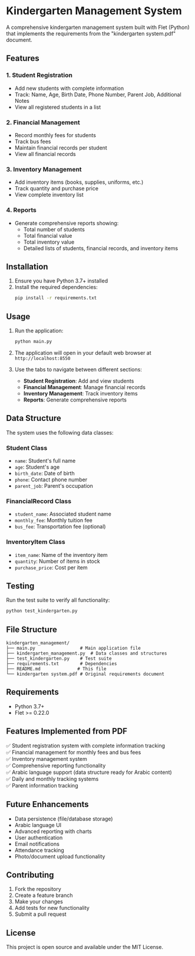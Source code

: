 # Kindergarten Management System

A comprehensive kindergarten management system built with Flet (Python) that implements the requirements from the "kindergarten system.pdf" document.

## Features

### 1. Student Registration
- Add new students with complete information
- Track: Name, Age, Birth Date, Phone Number, Parent Job, Additional Notes
- View all registered students in a list

### 2. Financial Management
- Record monthly fees for students
- Track bus fees
- Maintain financial records per student
- View all financial records

### 3. Inventory Management
- Add inventory items (books, supplies, uniforms, etc.)
- Track quantity and purchase price
- View complete inventory list

### 4. Reports
- Generate comprehensive reports showing:
  - Total number of students
  - Total financial value
  - Total inventory value
  - Detailed lists of students, financial records, and inventory items

## Installation

1. Ensure you have Python 3.7+ installed
2. Install the required dependencies:
   ```bash
   pip install -r requirements.txt
   ```

## Usage

1. Run the application:
   ```bash
   python main.py
   ```

2. The application will open in your default web browser at `http://localhost:8550`

3. Use the tabs to navigate between different sections:
   - **Student Registration**: Add and view students
   - **Financial Management**: Manage financial records
   - **Inventory Management**: Track inventory items
   - **Reports**: Generate comprehensive reports

## Data Structure

The system uses the following data classes:

### Student Class
- `name`: Student's full name
- `age`: Student's age
- `birth_date`: Date of birth
- `phone`: Contact phone number
- `parent_job`: Parent's occupation

### FinancialRecord Class
- `student_name`: Associated student name
- `monthly_fee`: Monthly tuition fee
- `bus_fee`: Transportation fee (optional)

### InventoryItem Class
- `item_name`: Name of the inventory item
- `quantity`: Number of items in stock
- `purchase_price`: Cost per item

## Testing

Run the test suite to verify all functionality:
```bash
python test_kindergarten.py
```

## File Structure

```
kindergarten_management/
├── main.py                 # Main application file
├── kindergarten_management.py  # Data classes and structures
├── test_kindergarten.py    # Test suite
├── requirements.txt        # Dependencies
├── README.md              # This file
└── kindergarten system.pdf # Original requirements document
```

## Requirements

- Python 3.7+
- Flet >= 0.22.0

## Features Implemented from PDF

✅ Student registration system with complete information tracking  
✅ Financial management for monthly fees and bus fees  
✅ Inventory management system  
✅ Comprehensive reporting functionality  
✅ Arabic language support (data structure ready for Arabic content)  
✅ Daily and monthly tracking systems  
✅ Parent information tracking  

## Future Enhancements

- Data persistence (file/database storage)
- Arabic language UI
- Advanced reporting with charts
- User authentication
- Email notifications
- Attendance tracking
- Photo/document upload functionality

## Contributing

1. Fork the repository
2. Create a feature branch
3. Make your changes
4. Add tests for new functionality
5. Submit a pull request

## License

This project is open source and available under the MIT License.
